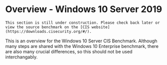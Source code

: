 # Overview - Windows 10 Server 2019

```{admonition} Warning
This section is still under construction. Please check back later or view the source benchmark on the [CIS website](https://downloads.cisecurity.org/#/).
```

This is an overview for the Windows 10 Server CIS Benchmark. Although many steps are shared with the Windows 10 Enterprise benchmark, there are also many crucial differences, so this should not be used interchangably.